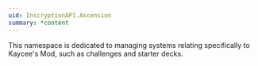 ```yaml
---
uid: InscryptionAPI.Ascension
summary: *content
---
```

This namespace is dedicated to managing systems relating specifically to Kaycee's Mod, such as challenges and starter decks.
